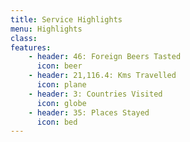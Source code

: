 ```yaml
---
title: Service Highlights
menu: Highlights
class:
features:
	- header: 46: Foreign Beers Tasted
	  icon: beer
	- header: 21,116.4: Kms Travelled
	  icon: plane
	- header: 3: Countries Visited
	  icon: globe
	- header: 35: Places Stayed
	  icon: bed
---
```

